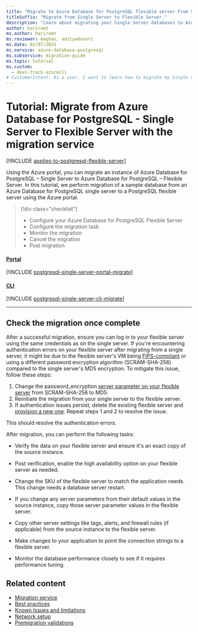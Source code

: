 ```yaml
---
title: "Migrate to Azure Database for PostgreSQL flexible server From Single Server"
titleSuffix: "Migrate from Single Server to Flexible Server."
description: "Learn about migrating your Single Server databases to Azure Database for PostgreSQL Flexible Server by using the Azure portal or CLI commands."
author: hariramt
ms.author: hariramt
ms.reviewer: maghan, adityaduvuri
ms.date: 02/07/2025
ms.service: azure-database-postgresql
ms.subservice: migration-guide
ms.topic: tutorial
ms.custom:
  - devx-track-azurecli
# CustomerIntent: As a user, I want to learn how to migrate my Single Server databases to Azure Database for PostgreSQL Flexible Server using the Azure portal, so that I can take advantage of the flexibility and scalability offered by the Flexible Server.
---
```


# Tutorial: Migrate from Azure Database for PostgreSQL - Single Server to Flexible Server with the migration service

[!INCLUDE [applies-to-postgresql-flexible-server](~/reusable-content/ce-skilling/azure/includes/postgresql/includes/applies-to-postgresql-flexible-server.md)]

Using the Azure portal, you can migrate an instance of Azure Database for PostgreSQL – Single Server to Azure Database for PostgreSQL – Flexible Server. In this tutorial, we perform migration of a sample database from an Azure Database for PostgreSQL single server to a PostgreSQL flexible server using the Azure portal.

> [!div class="checklist"]
>  
> - Configure your Azure Database for PostgreSQL Flexible Server
> - Configure the migration task
> - Monitor the migration
> - Cancel the migration
> - Post migration

#### [Portal](#tab/portal)

[!INCLUDE [postgresql-single-server-portal-migrate](includes/single-server/postgresql-single-server-portal-migrate.md)]

#### [CLI](#tab/cli)

[!INCLUDE [postgresql-single-server-cli-migrate](includes/single-server/postgresql-single-server-cli-migrate.md)]

---

## Check the migration once complete

After a successful migration, ensure you can log in to your flexible server using the same credentials as on the single server. If you're encountering authentication errors on your flexible server after migrating from a single server, it might be due to the flexible server's VM being [FIPS-compliant](/compliance/regulatory/offering-FIPS-140-2) or using a different password encryption algorithm (SCRAM-SHA-256) compared to the single server's MD5 encryption. To mitigate this issue, follow these steps:

1) Change the password_encryption [server parameter on your flexible server](../../flexible-server/how-to-configure-server-parameters-using-portal.md) from SCRAM-SHA-256 to MD5.
2) Reinitiate the migration from your single server to the flexible server.
3) If authentication issues persist, delete the existing flexible server and [provision a new one](../../flexible-server/quickstart-create-server.md). Repeat steps 1 and 2 to resolve the issue.

This should resolve the authentication errors.

After migration, you can perform the following tasks:

- Verify the data on your flexible server and ensure it's an exact copy of the source instance.

- Post verification, enable the high availability option on your flexible server as needed.

- Change the SKU of the flexible server to match the application needs. This change needs a database server restart.

- If you change any server parameters from their default values in the source instance, copy those server parameter values in the flexible server.

- Copy other server settings like tags, alerts, and firewall rules (if applicable) from the source instance to the flexible server.

- Make changes to your application to point the connection strings to a flexible server.

- Monitor the database performance closely to see if it requires performance tuning.

## Related content

- [Migration service](concepts-migration-service-postgresql.md)
- [Best practices](best-practices-migration-service-postgresql.md)
- [Known Issues and limitations](concepts-known-issues-migration-service.md)
- [Network setup](how-to-network-setup-migration-service.md)
- [Premigration validations](concepts-premigration-migration-service.md)
